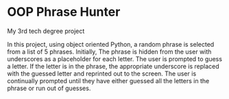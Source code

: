 # OOP Phrase Hunter
 My 3rd tech degree project
 
In this project, using object oriented Python, a random phrase is selected from a list of 5 phrases. Initially, The phrase is hidden from the user with underscores as a placeholder for each letter. The user is prompted to guess a letter. If the letter is in the phrase, the appropriate underscore is replaced with the guessed letter and reprinted out to the screen. The user is continually prompted until they have either guessed all the letters in the phrase or run out of guesses.

